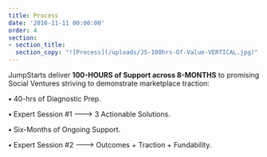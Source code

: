 ```yaml
---
title: Process
date: '2016-11-11 00:00:00'
order: 4
section:
- section_title:
  section_copy: "![Process](/uploads/JS-100hrs-Of-Value-VERTICAL.jpg)"
---
```

JumpStarts deliver **100-HOURS of Support across 8-MONTHS** to promising Social Ventures striving to demonstrate marketplace traction:

**•** 40-hrs of Diagnostic Prep.

**•** Expert Session #1 ---> 3 Actionable Solutions.

**•** Six-Months of Ongoing Support.

**•** Expert Session #2 ---> Outcomes + Traction + Fundability.
